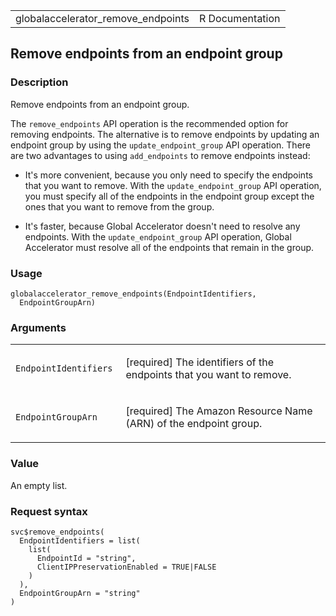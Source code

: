 <table style="width: 100%;">
<tbody>
<tr class="odd">
<td>globalaccelerator_remove_endpoints</td>
<td style="text-align: right;">R Documentation</td>
</tr>
</tbody>
</table>

## Remove endpoints from an endpoint group

### Description

Remove endpoints from an endpoint group.

The `remove_endpoints` API operation is the recommended option for
removing endpoints. The alternative is to remove endpoints by updating
an endpoint group by using the `update_endpoint_group` API operation.
There are two advantages to using `add_endpoints` to remove endpoints
instead:

-   It's more convenient, because you only need to specify the endpoints
    that you want to remove. With the `update_endpoint_group` API
    operation, you must specify all of the endpoints in the endpoint
    group except the ones that you want to remove from the group.

-   It's faster, because Global Accelerator doesn't need to resolve any
    endpoints. With the `update_endpoint_group` API operation, Global
    Accelerator must resolve all of the endpoints that remain in the
    group.

### Usage

    globalaccelerator_remove_endpoints(EndpointIdentifiers,
      EndpointGroupArn)

### Arguments

<table>
<colgroup>
<col style="width: 35%" />
<col style="width: 65%" />
</colgroup>
<tbody>
<tr class="odd">
<td><code
id="globalaccelerator_remove_endpoints_:_EndpointIdentifiers">EndpointIdentifiers</code></td>
<td><p>[required] The identifiers of the endpoints that you want to
remove.</p></td>
</tr>
<tr class="even">
<td><code
id="globalaccelerator_remove_endpoints_:_EndpointGroupArn">EndpointGroupArn</code></td>
<td><p>[required] The Amazon Resource Name (ARN) of the endpoint
group.</p></td>
</tr>
</tbody>
</table>

### Value

An empty list.

### Request syntax

    svc$remove_endpoints(
      EndpointIdentifiers = list(
        list(
          EndpointId = "string",
          ClientIPPreservationEnabled = TRUE|FALSE
        )
      ),
      EndpointGroupArn = "string"
    )
